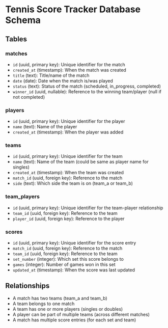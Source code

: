 # Tennis Score Tracker Database Schema

## Tables

### matches
- `id` (uuid, primary key): Unique identifier for the match
- `created_at` (timestamp): When the match was created
- `title` (text): Title/name of the match
- `date` (date): Date when the match is/was played
- `status` (text): Status of the match (scheduled, in_progress, completed)
- `winner_id` (uuid, nullable): Reference to the winning team/player (null if not completed)

### players
- `id` (uuid, primary key): Unique identifier for the player
- `name` (text): Name of the player
- `created_at` (timestamp): When the player was added

### teams
- `id` (uuid, primary key): Unique identifier for the team
- `name` (text): Name of the team (could be same as player name for singles)
- `created_at` (timestamp): When the team was created
- `match_id` (uuid, foreign key): Reference to the match
- `side` (text): Which side the team is on (team_a or team_b)

### team_players
- `id` (uuid, primary key): Unique identifier for the team-player relationship
- `team_id` (uuid, foreign key): Reference to the team
- `player_id` (uuid, foreign key): Reference to the player

### scores
- `id` (uuid, primary key): Unique identifier for the score entry
- `match_id` (uuid, foreign key): Reference to the match
- `team_id` (uuid, foreign key): Reference to the team
- `set_number` (integer): Which set this score belongs to
- `games` (integer): Number of games won in this set
- `updated_at` (timestamp): When the score was last updated

## Relationships
- A match has two teams (team_a and team_b)
- A team belongs to one match
- A team has one or more players (singles or doubles)
- A player can be part of multiple teams (across different matches)
- A match has multiple score entries (for each set and team)
